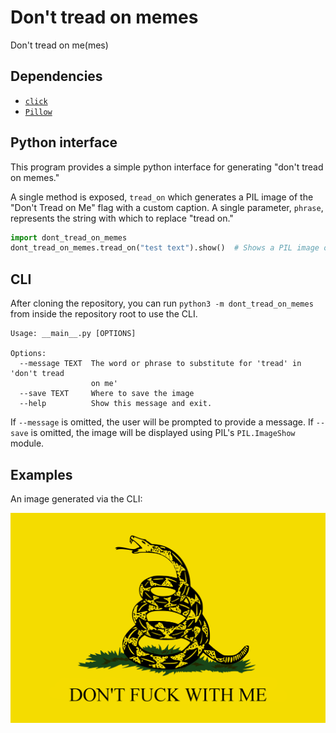 # Don't tread on memes
Don't tread on me(mes)

## Dependencies
- [`click`](http://click.pocoo.org/)
- [`Pillow`](https://python-pillow.org)

## Python interface
This program provides a simple python interface for generating "don't tread on memes."

A single method is exposed, `tread_on` which generates a PIL image of the "Don't Tread on Me" flag with a custom caption. A single parameter, `phrase`, represents the string with which to replace "tread on."

```python
import dont_tread_on_memes
dont_tread_on_memes.tread_on("test text").show()  # Shows a PIL image of the flag captioned with "DON'T TEST TEXT ME"
```

## CLI
After cloning the repository, you can run `python3 -m dont_tread_on_memes` from inside the repository root to use the CLI.

```
Usage: __main__.py [OPTIONS]

Options:
  --message TEXT  The word or phrase to substitute for 'tread' in 'don't tread
                  on me'
  --save TEXT     Where to save the image
  --help          Show this message and exit.
```

If `--message` is omitted, the user will be prompted to provide a message. If `--save` is omitted, the image will be displayed using PIL's `PIL.ImageShow` module.

## Examples
An image generated via the CLI:

![](examples/flag1.png)

